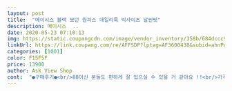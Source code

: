 ```yaml
---
layout: post 
title:  "메이시스 블랙 모던 원피스 데일리룩 빅사이즈 날씬핏" 
description: 메이시스  ..
date: 2020-05-23 07:10:13 
img: https://static.coupangcdn.com/image/vendor_inventory/358b/684dccc90bac2ed1778928ce64d0cdc0a297c28de0d6e29703e46a59fff0.jpg 
linkUrl: https://link.coupang.com/re/AFFSDP?lptag=AF3600438&subid=ahnPublicAsk&pageKey=249053970&itemId=788019239&vendorItemId=4939295746&traceid=V0-113-9db5f80d96fa0a05 
categories: [1001] 
color: F15F5F 
price: 13900 
author: Ask View Shop 
cont:  "●구매후기●<br/>88이신 분들도 편하게 잘 입으실 수 있을 거 같아요 !!<br/>가격대에 비해 괜찮은 원피스 인 거 같습니당 !!<br/>단 속이 좀 비쳐서 슬립입어야할듯 해요<br/>당장이라도 바다로 뛰쳐 가고 싶습니당 ㅠ ㅅ ㅠ<br/>디자인도 예쁘고 진짜 시원해서<br/>무릎까지 오는듯<br/>비치고 얇은데 시원해서<br/>얇아서 비침이 있지만 검정색이라 잘 보이지는 않아용<br/>음 저분키가 작은신가 봄<br/>전 172에 좀 덩치 있는데<br/>제가 평소에 오버핏으로 입는 걸 좋아해서 구매했습니당<br/>진짜 편한  원피스로 큰사이즈지만 그래도 이뻐요<br/>집에서 잘입었<br/>체형 커버 하기에도 딱 좋고<br/>" 
---
```

